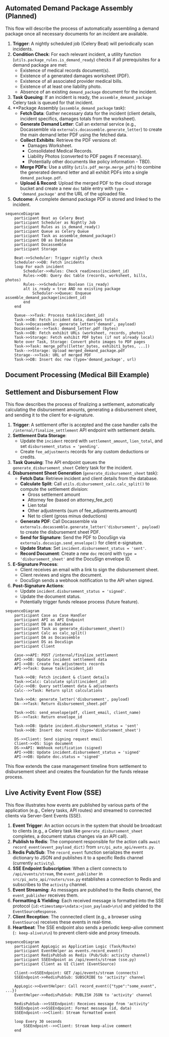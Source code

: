 ## Automated Demand Package Assembly (Planned)

This flow will describe the process of automatically assembling a demand package once all necessary documents for an incident are available.

1.  **Trigger**: A nightly scheduled job (Celery Beat) will periodically scan incidents.
2.  **Condition Check**: For each relevant incident, a utility function (`utils.package_rules.is_demand_ready`) checks if all prerequisites for a demand package are met:
    - Existence of medical records document(s).
    - Existence of a generated damages worksheet (PDF).
    - Existence of all associated provider medical bills.
    - Existence of at least one liability photo.
    - Absence of an existing `demand_package` document for the incident.
3.  **Task Queuing**: If an incident is ready, the `assemble_demand_package` Celery task is queued for that incident.
4.  \*\*Package Assembly (`assemble_demand_package` task):
    - **Fetch Data**: Gather necessary data for the incident (client details, incident specifics, damages totals from the worksheet).
    - **Generate Demand Letter**: Call an external service (e.g., Docassemble via `externals.docassemble.generate_letter`) to create the main demand letter PDF using the fetched data.
    - **Collect Exhibits**: Retrieve the PDF versions of:
      - Damages Worksheet.
      - Consolidated Medical Records.
      - Liability Photos (converted to PDF pages if necessary).
      - (Potentially other documents like policy information - TBD).
    - **Merge PDFs**: Use a utility (`utils.pdf_merge.merge_pdfs`) to combine the generated demand letter and all exhibit PDFs into a single `demand_package.pdf`.
    - **Upload & Record**: Upload the merged PDF to the cloud storage bucket and create a new `doc` table entry with `type = 'demand_package'` and the URL of the uploaded file.
5.  **Outcome**: A complete demand package PDF is stored and linked to the incident.

```mermaid
sequenceDiagram
    participant Beat as Celery Beat
    participant Scheduler as Nightly Job
    participant Rules as is_demand_ready()
    participant Queue as Celery Queue
    participant Task as assemble_demand_package()
    participant DB as Database
    participant Docassemble
    participant Storage

    Beat->>Scheduler: Trigger nightly check
    Scheduler->>DB: Fetch incidents
    loop For each incident
        Scheduler->>Rules: Check readiness(incident_id)
        Rules->>DB: Query doc table (records, worksheet, bills, photos)
        Rules-->>Scheduler: Boolean (is_ready)
        alt is_ready = true AND no existing package
            Scheduler->>Queue: Enqueue assemble_demand_package(incident_id)
        end
    end

    Queue-->>Task: Process task(incident_id)
    Task->>DB: Fetch incident data, damages totals
    Task->>Docassemble: generate_letter('demand', payload)
    Docassemble-->>Task: demand_letter.pdf (bytes)
    Task->>DB: Fetch exhibit URLs (worksheet, records, photos)
    Task->>Storage: Fetch exhibit PDF bytes (if not already local)
    Note over Task, Storage: Convert photo images to PDF pages
    Task->>Task: merge_pdfs([letter_bytes, exhibit1_bytes, ...])
    Task-->>Storage: Upload merged_demand_package.pdf
    Storage-->>Task: URL of merged PDF
    Task->>DB: Insert doc row (type='demand_package', url)
```

## Document Processing (Medical Bill Example)

## Settlement and Disbursement Flow

This flow describes the process of finalizing a settlement, automatically calculating the disbursement amounts, generating a disbursement sheet, and sending it to the client for e-signature.

1. **Trigger**: A settlement offer is accepted and the case handler calls the `/internal/finalize_settlement` API endpoint with settlement details.
2. **Settlement Data Storage**:
   - Update the `incident` record with `settlement_amount`, `lien_total`, and set `disbursement_status = 'pending'`.
   - Create `fee_adjustments` records for any custom deductions or credits.
3. **Task Queuing**: The API endpoint queues the `generate_disbursement_sheet` Celery task for the incident.
4. **Disbursement Sheet Generation** (`generate_disbursement_sheet` task):
   - **Fetch Data**: Retrieve incident and client details from the database.
   - **Calculate Split**: Call `utils.disbursement_calc.calc_split()` to compute the settlement division:
     - Gross settlement amount
     - Attorney fee (based on attorney_fee_pct)
     - Lien total
     - Other adjustments (sum of fee_adjustments.amount)
     - Net to client (gross minus deductions)
   - **Generate PDF**: Call Docassemble via `externals.docassemble.generate_letter('disbursement', payload)` to create the disbursement sheet PDF.
   - **Send for Signature**: Send the PDF to DocuSign via `externals.docusign.send_envelope()` for client e-signature.
   - **Update Status**: Set `incident.disbursement_status = 'sent'`.
   - **Record Document**: Create a new `doc` record with `type = 'disbursement_sheet'` and the DocuSign envelope ID.
5. **E-Signature Process**:
   - Client receives an email with a link to sign the disbursement sheet.
   - Client reviews and signs the document.
   - DocuSign sends a webhook notification to the API when signed.
6. **Post-Signature Actions**:
   - Update `incident.disbursement_status = 'signed'`.
   - Update the document status.
   - Potentially trigger funds release process (future feature).

```mermaid
sequenceDiagram
    participant Case as Case Handler
    participant API as API Endpoint
    participant DB as Database
    participant Task as generate_disbursement_sheet()
    participant Calc as calc_split()
    participant DA as Docassemble
    participant DS as DocuSign
    participant Client

    Case->>API: POST /internal/finalize_settlement
    API->>DB: Update incident settlement data
    API->>DB: Create fee_adjustments records
    API->>Task: Queue task(incident_id)

    Task->>DB: Fetch incident & client details
    Task->>Calc: Calculate split(incident_id)
    Calc->>DB: Query settlement data & adjustments
    Calc-->>Task: Return split calculations

    Task->>DA: generate_letter('disbursement', payload)
    DA-->>Task: Return disbursement_sheet.pdf

    Task->>DS: send_envelope(pdf, client_email, client_name)
    DS-->>Task: Return envelope_id

    Task->>DB: Update incident.disbursement_status = 'sent'
    Task->>DB: Insert doc record (type='disbursement_sheet')

    DS->>Client: Send signing request email
    Client->>DS: Sign document
    DS->>API: Webhook notification (signed)
    API->>DB: Update incident.disbursement_status = 'signed'
    API->>DB: Update doc.status = 'signed'
```

This flow extends the case management timeline from settlement to disbursement sheet and creates the foundation for the funds release process.

## Live Activity Event Flow (SSE)

This flow illustrates how events are published by various parts of the application (e.g., Celery tasks, API routes) and streamed to connected clients via Server-Sent Events (SSE).

1.  **Event Trigger**: An action occurs in the system that should be broadcast to clients (e.g., a Celery task like `generate_disbursement_sheet` completes, a document status changes via an API call).
2.  **Publish to Redis**: The component responsible for the action calls `await record_event(event_payload_dict)` from `src/pi_auto_api/events.py`.
3.  **Redis Pub/Sub**: The `record_event` function serializes the event dictionary to JSON and publishes it to a specific Redis channel (currently `activity`).
4.  **SSE Endpoint Subscription**: When a client connects to `/api/events/stream`, the `event_publisher` in `src/pi_auto_api/routers/sse.py` establishes a connection to Redis and subscribes to the `activity` channel.
5.  **Event Streaming**: As messages are published to the Redis channel, the `event_publisher` receives them.
6.  **Formatting & Yielding**: Each received message is formatted into the SSE protocol (`id:<timestamp>\ndata:<json_payload>\n\n`) and yielded to the `EventSourceResponse`.
7.  **Client Reception**: The connected client (e.g., a browser using `EventSource`) receives these events in real-time.
8.  **Heartbeat**: The SSE endpoint also sends a periodic keep-alive comment (`: keep-alive\n\n`) to prevent client-side and proxy timeouts.

```mermaid
sequenceDiagram
    participant AppLogic as Application Logic (Task/Route)
    participant EventHelper as events.record_event()
    participant RedisPubSub as Redis (Pub/Sub: activity channel)
    participant SSEEndpoint as /api/events/stream (sse.py)
    participant Client as UI Client (EventSource)

    Client->>SSEEndpoint: GET /api/events/stream (connects)
    SSEEndpoint->>RedisPubSub: SUBSCRIBE to 'activity' channel

    AppLogic->>EventHelper: Call record_event({"type":"some_event", ...})
    EventHelper->>RedisPubSub: PUBLISH JSON to 'activity' channel

    RedisPubSub-->>SSEEndpoint: Receives message from 'activity'
    SSEEndpoint->>SSEEndpoint: Format message (id, data)
    SSEEndpoint-->>Client: Stream formatted event

    loop Every 30 seconds
        SSEEndpoint-->>Client: Stream keep-alive comment
    end
```
